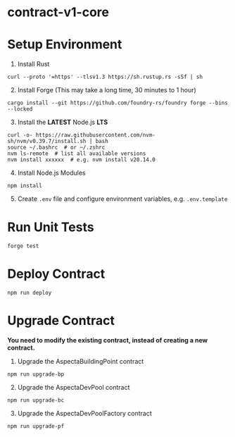 # contract-v1-core

# Setup Environment

1. Install Rust

```
curl --proto '=https' --tlsv1.3 https://sh.rustup.rs -sSf | sh
```

2. Install Forge (This may take a long time, 30 minutes to 1 hour)

```
cargo install --git https://github.com/foundry-rs/foundry forge --bins --locked
```

3. Install the **LATEST** Node.js **LTS**

```
curl -o- https://raw.githubusercontent.com/nvm-sh/nvm/v0.39.7/install.sh | bash
source ~/.bashrc  # or ~/.zshrc
nvm ls-remote  # list all available versions
nvm install xxxxxx  # e.g. nvm install v20.14.0
```

4. Install Node.js Modules

```
npm install
```

5. Create `.env` file and configure environment variables, e.g. `.env.template`

# Run Unit Tests

```
forge test
```

# Deploy Contract

```
npm run deploy
```

# Upgrade Contract

**You need to modify the existing contract, instead of creating a new contract.**

1. Upgrade the AspectaBuildingPoint contract

```
npm run upgrade-bp
```

2. Upgrade the AspectaDevPool contract

```
npm run upgrade-bc
```

3. Upgrade the AspectaDevPoolFactory contract

```
npm run upgrade-pf
```
